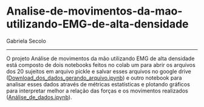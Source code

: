 # Analise-de-movimentos-da-mao-utilizando-EMG-de-alta-densidade

Gabriela Secolo
___________________

O projeto Análise de movimentos da mão utilizando EMG de alta densidade está composto de dois notebooks feitos no colab um para abrir os arquivos dos 20 sujeitos em arquivo pickle e salvar esses arquivos no google drive ([Download_dos_dados_gerando_arquivo.ipynb](https://github.com/GabrielaGSecolo/Analise-de-movimentos-da-mao-utilizando-EMG-de-alta-densidade/blob/main/Download_dos_dados_gerando_arquivo.ipynb)) e outro notebook para analisar esses dados através de métricas estatísticas e plotando gráficos para interpretar melhor a relação das forças e os movimentos realizados ([Análise_de_dados.ipynb](https://github.com/GabrielaGSecolo/Analise-de-movimentos-da-mao-utilizando-EMG-de-alta-densidade/blob/main/An%C3%A1lise_de_dados.ipynb)).
